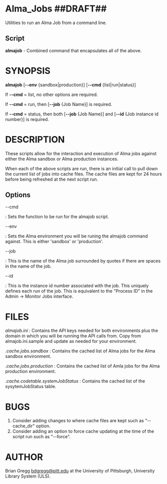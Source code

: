 # Alma_Jobs  ##DRAFT##

Utilities to run an Alma Job from a command line.

## Script

**almajob** - Combined command that encapsulates all of the above.

SYNOPSIS
========

**almajob** \[**--env** {sandbox|production}\] \[**--cmd** {list|run|status}\] 

If **--cmd** = list, no other options are required.

If **--cmd** = run, then \[**--job** {Job Name}\] is required.

If **--cmd** = status, then both \[**--job** {Job Name}\] and \[**--id** {Job instance id number}\] is required.


DESCRIPTION
===========

These scripts allow for the interaction and execution of Alma jobs against either the Alma sandbox or Alma production instances.  

When each of the above scripts are run, there is an initial call to pull down the current list of jobs into cache files.  The cache files are kept for 24 hours before being refreshed at the next script run.  

Options
-------

--cmd

:  Sets the function to be run for the almajob script.

--env

:  Sets the Alma environment you will be runing the almajob command against.  This is either 'sandbox' or 'production'.

--job

:  This is the name of the Alma job surrounded by quotes if there are spaces in the name of the job. 

--id

:  This is the instance id number associated with the job.  This uniquely defines each run of the job.  This is equivalent to the "Process ID" in the Admin -> Monitor Jobs interface.


FILES
=====
*almajob.ini*
:  Contains the API keys needed for both environments plus the domain in which you will be running the API calls from. Copy from almajob.ini.sample and update as needed for your environment.

*.cache.jobs.sandbox*
:  Contains the cached list of Alma jobs for the Alma sandbox environment.

*.cache.jobs.production*
:  Contains the cached list of Amla jobs for the Alma production environment.

*.cache.codetable.systemJobStatus*
:  Contains the cached list of the sysytemJobStatus table.


BUGS
====

1. Consider adding changes to where cache files are kept such as "--cache_dir" option.
2. Consider adding an option to force cache updating at the time of the script run such as "--force".


AUTHOR
======
Brian Gregg <bdgregg@pitt.edu> at the University of Pittsburgh, University Library System (ULS).




